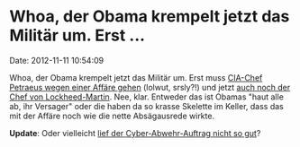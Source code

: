 Whoa, der Obama krempelt jetzt das Militär um. Erst \...
========================================================

Date: 2012-11-11 10:54:09

Whoa, der Obama krempelt jetzt das Militär um. Erst muss [CIA-Chef
Petraeus wegen einer Affäre
gehen](http://www.tagesschau.de/ausland/petraeus-cia102.html) (lolwut,
srsly?!) und jetzt [auch noch der Chef von
Lockheed-Martin](http://www.spiegel.de/wirtschaft/unternehmen/scheiss-seo-immmer-a-866507.html).
Nee, klar. Entweder das ist Obamas \"haut alle ab, ihr Versager\" oder
die haben da so krasse Skelette im Keller, dass das mit der Affäre noch
wie die nette Absägausrede wirkte.

**Update**: Oder vielleicht [lief der Cyber-Abwehr-Auftrag nicht so
gut](/?ts=b15d2d47)?
